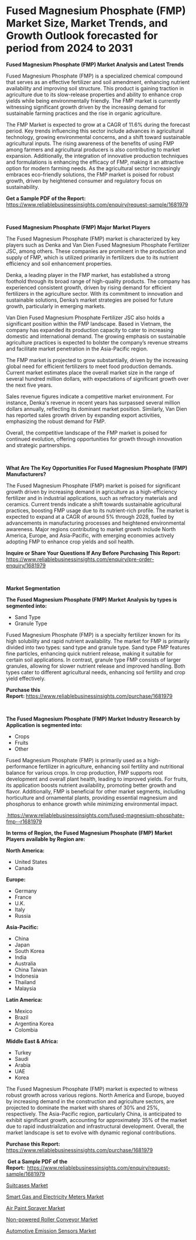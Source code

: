 <p><h1>Fused Magnesium Phosphate (FMP) Market Size, Market Trends, and Growth Outlook forecasted for period from 2024 to 2031</h1></p><p><strong>Fused Magnesium Phosphate (FMP) Market Analysis and Latest Trends</strong></p>
<p><p>Fused Magnesium Phosphate (FMP) is a specialized chemical compound that serves as an effective fertilizer and soil amendment, enhancing nutrient availability and improving soil structure. This product is gaining traction in agriculture due to its slow-release properties and ability to enhance crop yields while being environmentally friendly. The FMP market is currently witnessing significant growth driven by the increasing demand for sustainable farming practices and the rise in organic agriculture.</p><p>The FMP Market is expected to grow at a CAGR of 11.6% during the forecast period. Key trends influencing this sector include advances in agricultural technology, growing environmental concerns, and a shift toward sustainable agricultural inputs. The rising awareness of the benefits of using FMP among farmers and agricultural producers is also contributing to market expansion. Additionally, the integration of innovative production techniques and formulations is enhancing the efficacy of FMP, making it an attractive option for modern farming needs. As the agricultural sector increasingly embraces eco-friendly solutions, the FMP market is poised for robust growth, driven by heightened consumer and regulatory focus on sustainability.</p></p>
<p><strong>Get a Sample PDF of the Report:&nbsp;</strong> <a href="https://www.reliablebusinessinsights.com/enquiry/request-sample/1681979?utm_campaign=75&utm_medium=2&utm_source=Github&utm_content=ia&utm_term=29102024&utm_id=fused-magnesium-phosphate-fmp">https://www.reliablebusinessinsights.com/enquiry/request-sample/1681979</a></p>
<p>&nbsp;</p>
<p><strong>Fused Magnesium Phosphate (FMP) Major Market Players</strong></p>
<p><p>The Fused Magnesium Phosphate (FMP) market is characterized by key players such as Denka and Van Dien Fused Magnesium Phosphate Fertilizer JSC, among others. These companies are prominent in the production and supply of FMP, which is utilized primarily in fertilizers due to its nutrient efficiency and soil enhancement properties.</p><p>Denka, a leading player in the FMP market, has established a strong foothold through its broad range of high-quality products. The company has experienced consistent growth, driven by rising demand for efficient fertilizers in the agriculture sector. With its commitment to innovation and sustainable solutions, Denka’s market strategies are poised for future growth, particularly in emerging markets.</p><p>Van Dien Fused Magnesium Phosphate Fertilizer JSC also holds a significant position within the FMP landscape. Based in Vietnam, the company has expanded its production capacity to cater to increasing domestic and international demand. The growing emphasis on sustainable agriculture practices is expected to bolster the company’s revenue streams and facilitate market penetration in the Asia-Pacific region.</p><p>The FMP market is projected to grow substantially, driven by the increasing global need for efficient fertilizers to meet food production demands. Current market estimates place the overall market size in the range of several hundred million dollars, with expectations of significant growth over the next five years.</p><p>Sales revenue figures indicate a competitive market environment. For instance, Denka's revenue in recent years has surpassed several million dollars annually, reflecting its dominant market position. Similarly, Van Dien has reported sales growth driven by expanding export activities, emphasizing the robust demand for FMP.</p><p>Overall, the competitive landscape of the FMP market is poised for continued evolution, offering opportunities for growth through innovation and strategic partnerships.</p></p>
<p>&nbsp;</p>
<p><strong>What Are The Key Opportunities For Fused Magnesium Phosphate (FMP) Manufacturers?</strong></p>
<p><p>The Fused Magnesium Phosphate (FMP) market is poised for significant growth driven by increasing demand in agriculture as a high-efficiency fertilizer and in industrial applications, such as refractory materials and ceramics. Current trends indicate a shift towards sustainable agricultural practices, boosting FMP usage due to its nutrient-rich profile. The market is expected to expand at a CAGR of around 5% through 2028, fueled by advancements in manufacturing processes and heightened environmental awareness. Major regions contributing to market growth include North America, Europe, and Asia-Pacific, with emerging economies actively adopting FMP to enhance crop yields and soil health.</p></p>
<p><strong>Inquire or Share Your Questions If Any Before Purchasing This Report:</strong> <a href="https://www.reliablebusinessinsights.com/enquiry/pre-order-enquiry/1681979?utm_campaign=75&utm_medium=2&utm_source=Github&utm_content=ia&utm_term=29102024&utm_id=fused-magnesium-phosphate-fmp">https://www.reliablebusinessinsights.com/enquiry/pre-order-enquiry/1681979</a></p>
<p>&nbsp;</p>
<p><strong>Market Segmentation</strong></p>
<p><strong>The Fused Magnesium Phosphate (FMP) Market Analysis by types is segmented into:</strong></p>
<p><ul><li>Sand Type</li><li>Granule Type</li></ul></p>
<p><p>Fused Magnesium Phosphate (FMP) is a specialty fertilizer known for its high solubility and rapid nutrient availability. The market for FMP is primarily divided into two types: sand type and granule type. Sand type FMP features fine particles, enhancing quick nutrient release, making it suitable for certain soil applications. In contrast, granule type FMP consists of larger granules, allowing for slower nutrient release and improved handling. Both types cater to different agricultural needs, enhancing soil fertility and crop yield effectively.</p></p>
<p><strong>Purchase this Report:&nbsp;</strong><a href="https://www.reliablebusinessinsights.com/purchase/1681979?utm_campaign=75&utm_medium=2&utm_source=Github&utm_content=ia&utm_term=29102024&utm_id=fused-magnesium-phosphate-fmp">https://www.reliablebusinessinsights.com/purchase/1681979</a></p>
<p>&nbsp;</p>
<p><strong>The Fused Magnesium Phosphate (FMP) Market Industry Research by Application is segmented into:</strong></p>
<p><ul><li>Crops</li><li>Fruits</li><li>Other</li></ul></p>
<p><p>Fused Magnesium Phosphate (FMP) is primarily used as a high-performance fertilizer in agriculture, enhancing soil fertility and nutritional balance for various crops. In crop production, FMP supports root development and overall plant health, leading to improved yields. For fruits, its application boosts nutrient availability, promoting better growth and flavor. Additionally, FMP is beneficial for other market segments, including horticulture and ornamental plants, providing essential magnesium and phosphorus to enhance growth while minimizing environmental impact.</p></p>
<p><a href="https://www.reliablebusinessinsights.com/fused-magnesium-phosphate-fmp--r1681979?utm_campaign=75&utm_medium=2&utm_source=Github&utm_content=ia&utm_term=29102024&utm_id=fused-magnesium-phosphate-fmp">&nbsp;https://www.reliablebusinessinsights.com/fused-magnesium-phosphate-fmp--r1681979</a></p>
<p><strong>In terms of Region, the Fused Magnesium Phosphate (FMP) Market Players available by Region are:</strong></p>
<p>
    <p> <strong> North America: </strong>
        <ul>
            <li>United States</li>
            <li>Canada</li>
        </ul>
        </p> 
    <p> <strong> Europe: </strong>
        <ul>
            <li>Germany</li>
            <li>France</li>
            <li>U.K.</li>
            <li>Italy</li>
            <li>Russia</li>
        </ul>
        </p> 
    <p> <strong> Asia-Pacific: </strong>
        <ul>
            <li>China</li>
            <li>Japan</li>
            <li>South Korea</li>
            <li>India</li>
            <li>Australia</li>
            <li>China Taiwan</li>
            <li>Indonesia</li>
            <li>Thailand</li>
            <li>Malaysia</li>
        </ul>
        </p> 
    <p> <strong> Latin America: </strong>
        <ul>
            <li>Mexico</li>
            <li>Brazil</li>
            <li>Argentina Korea</li>
            <li>Colombia</li>
        </ul>
        </p> 
    <p> <strong> Middle East & Africa: </strong>
        <ul>
            <li>Turkey</li>
            <li>Saudi</li>
            <li>Arabia</li>
            <li>UAE</li>
            <li>Korea</li>
        </ul>
    </p>
    </p>
<p><p>The Fused Magnesium Phosphate (FMP) market is expected to witness robust growth across various regions. North America and Europe, buoyed by increasing demand in the construction and agriculture sectors, are projected to dominate the market with shares of 30% and 25%, respectively. The Asia-Pacific region, particularly China, is anticipated to exhibit significant growth, accounting for approximately 35% of the market due to rapid industrialization and infrastructural development. Overall, the market landscape is set to evolve with dynamic regional contributions.</p></p>
<p><strong>Purchase this Report: </strong><a href="https://www.reliablebusinessinsights.com/purchase/1681979?utm_campaign=75&utm_medium=2&utm_source=Github&utm_content=ia&utm_term=29102024&utm_id=fused-magnesium-phosphate-fmp">https://www.reliablebusinessinsights.com/purchase/1681979</a></p>
<p>&nbsp;<strong>Get a Sample PDF of the Report:&nbsp;&nbsp;</strong><a href="https://www.reliablebusinessinsights.com/enquiry/request-sample/1681979?utm_campaign=75&utm_medium=2&utm_source=Github&utm_content=ia&utm_term=29102024&utm_id=fused-magnesium-phosphate-fmp">https://www.reliablebusinessinsights.com/enquiry/request-sample/1681979</a></p>
<p><strong></strong></p>
<p><p><a href="https://github.com/erskinemm93/Market-Research-Report-List-1/blob/main/suitcases-market.md?utm_campaign=75&utm_medium=2&utm_source=Github&utm_content=ia&utm_term=29102024&utm_id=fused-magnesium-phosphate-fmp">Suitcases Market</a></p><p><a href="https://www.linkedin.com/pulse/global-smart-gas-electricity-meters-market-trends-insights-5k0ae?utm_campaign=75&utm_medium=2&utm_source=Github&utm_content=ia&utm_term=29102024&utm_id=fused-magnesium-phosphate-fmp">Smart Gas and Electricity Meters Market</a></p><p><a href="https://www.linkedin.com/pulse/future-trends-global-air-paint-sprayer-market-insights-analysis-t9k0e?utm_campaign=75&utm_medium=2&utm_source=Github&utm_content=ia&utm_term=29102024&utm_id=fused-magnesium-phosphate-fmp">Air Paint Sprayer Market</a></p><p><a href="https://issuu.com/reportprime-2/docs/non-powered-roller-conveyor-market-_742a6e164b6978?utm_campaign=75&utm_medium=2&utm_source=Github&utm_content=ia&utm_term=29102024&utm_id=fused-magnesium-phosphate-fmp">Non-powered Roller Conveyor Market</a></p><p><a href="https://github.com/pespeyervi/Market-Research-Report-List-1/blob/main/automotive-emission-sensors-market.md?utm_campaign=75&utm_medium=2&utm_source=Github&utm_content=ia&utm_term=29102024&utm_id=fused-magnesium-phosphate-fmp">Automotive Emission Sensors Market</a></p></p>